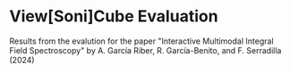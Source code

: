 # View[Soni]Cube Evaluation
Results from the evalution for the paper "Interactive Multimodal Integral Field Spectroscopy" by A. García Riber, R. García-Benito, and F. Serradilla (2024)
